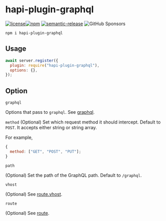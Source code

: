 # hapi-plugin-graphql

[![license][license_badge]][license][![npm][npm_badge]][npm] [![semantic-release][semantic_release_badge]][semantic_release] ![GitHub Sponsors][sponsors]

```
npm i hapi-plugin-graphql
```

## Usage

```js
await server.register({
  plugin: require("hapi-plugin-graphql"),
  options: {},
});
```

## Option

`graphql`

Options that pass to `graphql`. See [graphql](https://github.com/graphql/graphql-js/blob/main/docs/APIReference-GraphQL.md#graphql).

`method`
(Optional) Set which request method it should intercept. Default to `POST`. It accepts either string or string array.

For example,

```js
{
  method: ["GET", "POST", "PUT"];
}
```

`path`

(Optional) Set the path of the GraphQL path. Default to `/graphql`.

`vhost`

(Optional) See [route.vhost](https://github.com/hapijs/hapi/blob/master/API.md#-serverrouteroute).

`route`

(Optional) See [route](https://github.com/hapijs/hapi/blob/master/API.md#route-options).

[license]: https://img.shields.io/github/license/joshuaavalon/hapi-plugin-graphql.svg
[license_badge]: https://img.shields.io/github/license/joshuaavalon/hapi-plugin-graphql.svg
[semantic_release]: https://github.com/semantic-release/semantic-release
[semantic_release_badge]: https://img.shields.io/badge/%20%20%F0%9F%93%A6%F0%9F%9A%80-semantic--release-e10079.svg
[npm]: https://www.npmjs.com/package/hapi-plugin-graphql
[npm_badge]: https://img.shields.io/npm/v/hapi-plugin-graphql
[github]: https://github.com/joshuaavalon/hapi-plugin-graphql/actions/workflows/main.yml
[github_badge]: https://github.com/joshuaavalon/hapi-plugin-graphql/actions/workflows/main/badge.svg
[sponsors]: https://img.shields.io/github/sponsors/joshuaavalon
